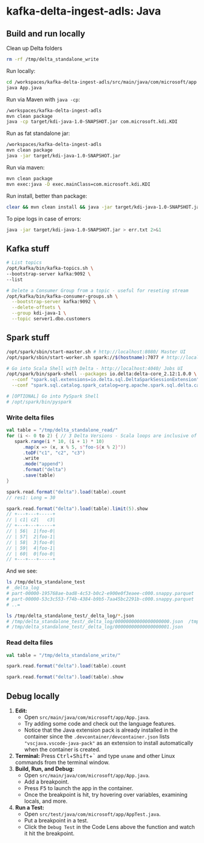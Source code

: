 # kafka-delta-ingest-adls: Java

## Build and run locally

Clean up Delta folders
```bash
rm -rf /tmp/delta_standalone_write
```

Run locally:
```bash
cd /workspaces/kafka-delta-ingest-adls/src/main/java/com/microsoft/app
java App.java
```

Run via Maven with `java -cp`:
```bash
/workspaces/kafka-delta-ingest-adls
mvn clean package
java -cp target/kdi-java-1.0-SNAPSHOT.jar com.microsoft.kdi.KDI
```

Run as fat standalone jar:
```bash
/workspaces/kafka-delta-ingest-adls
mvn clean package
java -jar target/kdi-java-1.0-SNAPSHOT.jar
```

Run via maven:
```bash
mvn clean package
mvn exec:java -D exec.mainClass=com.microsoft.kdi.KDI
```

Run install, better than package:
```bash
clear && mvn clean install && java -jar target/kdi-java-1.0-SNAPSHOT.jar
```

To pipe logs in case of errors:
```bash
java -jar target/kdi-java-1.0-SNAPSHOT.jar > err.txt 2>&1
```

## Kafka stuff

```bash
# List topics
/opt/kafka/bin/kafka-topics.sh \
--bootstrap-server kafka:9092 \
--list

# Delete a Consumer Group from a topic - useful for reseting stream
/opt/kafka/bin/kafka-consumer-groups.sh \
  --bootstrap-server kafka:9092 \
  --delete-offsets \
  --group kdi-java-1 \
  --topic server1.dbo.customers
```

## Spark stuff

```bash
/opt/spark/sbin/start-master.sh # http://localhost:8080/ Master UI
/opt/spark/sbin/start-worker.sh spark://$(hostname):7077 # http://localhost:8081/ Workers UI

# Go into Scala Shell with Delta - http://localhost:4040/ Jobs UI
/opt/spark/bin/spark-shell --packages io.delta:delta-core_2.12:1.0.0 \
  --conf "spark.sql.extensions=io.delta.sql.DeltaSparkSessionExtension" \
  --conf "spark.sql.catalog.spark_catalog=org.apache.spark.sql.delta.catalog.DeltaCatalog"

# [OPTIONAL] Go into PySpark Shell
# /opt/spark/bin/pyspark
```
### Write delta files

```scala
val table = "/tmp/delta_standalone_read/"
for (i <- 0 to 2) { // 3 Delta Versions - Scala loops are inclusive of bound
   spark.range(i * 10, (i + 1) * 10)
      .map(x => (x, x % 5, s"foo-${x % 2}"))
      .toDF("c1", "c2", "c3")
      .write
      .mode("append")
      .format("delta")
      .save(table)
}

spark.read.format("delta").load(table).count
// res1: Long = 30

spark.read.format("delta").load(table).limit(5).show
// +---+---+-----+
// | c1| c2|   c3|
// +---+---+-----+
// | 56|  1|foo-0|
// | 57|  2|foo-1|
// | 58|  3|foo-0|
// | 59|  4|foo-1|
// | 60|  0|foo-0|
// +---+---+-----+
```

And we see:
```bash
ls /tmp/delta_standalone_test
# _delta_log
# part-00000-195768ae-bad8-4c53-b0c2-e900e0f3eaee-c000.snappy.parquet
# part-00000-53c3c553-f74b-4384-b9b5-7aa45bc2291b-c000.snappy.parquet
# ..=

ls /tmp/delta_standalone_test/_delta_log/*.json
# /tmp/delta_standalone_test/_delta_log/00000000000000000000.json  /tmp/delta_standalone_test/_delta_log/00000000000000000002.json
# /tmp/delta_standalone_test/_delta_log/00000000000000000001.json
```

### Read delta files

```scala
val table = "/tmp/delta_standalone_write/"

spark.read.format("delta").load(table).count

spark.read.format("delta").load(table).show
```

## Debug locally

1. **Edit:**
   - Open `src/main/java/com/microsoft/app/App.java`.
   - Try adding some code and check out the language features.
   - Notice that the Java extension pack is already installed in the container since the `.devcontainer/devcontainer.json` lists `"vscjava.vscode-java-pack"` as an extension to install automatically when the container is created.
2. **Terminal:** Press <kbd>Ctrl</kbd>+<kbd>Shift</kbd>+<kbd>\`</kbd> and type `uname` and other Linux commands from the terminal window.
3. **Build, Run, and Debug:**
   - Open `src/main/java/com/microsoft/app/App.java`.
   - Add a breakpoint.
   - Press <kbd>F5</kbd> to launch the app in the container.
   - Once the breakpoint is hit, try hovering over variables, examining locals, and more.
4. **Run a Test:**
   - Open `src/test/java/com/microsoft/app/AppTest.java`.
   - Put a breakpoint in a test.
   - Click the `Debug Test` in the Code Lens above the function and watch it hit the breakpoint.
